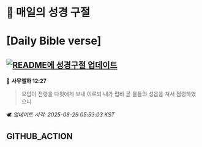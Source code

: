 # 🙏 매일의 성경 구절
# [Daily Bible verse]
## [![README에 성경구절 업데이트](https://github.com/DONGSUKA/first_test/actions/workflows/update-readme-bible.yml/badge.svg)](https://github.com/DONGSUKA/first_test/actions/workflows/update-readme-bible.yml)
<!-- START_BIBLE_VERSE -->
📖 **사무엘하 12:27**
> 요압이 전령을 다윗에게 보내 이르되 내가 랍바 곧 물들의 성읍을 쳐서 점령하였으니

🕊️ _업데이트 시각: 2025-08-29 05:53:03 KST_
  <!-- END_BIBLE_VERSE -->
## GITHUB_ACTION
